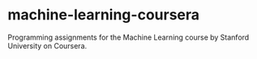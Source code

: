 # machine-learning-coursera
Programming assignments for the Machine Learning course by Stanford University on Coursera.
